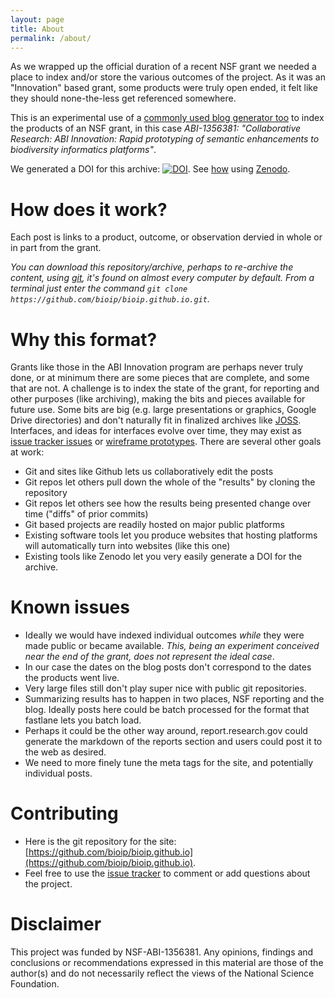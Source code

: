 ```yaml
---
layout: page
title: About
permalink: /about/
---
```


As we wrapped up the official duration of a recent NSF grant we needed a place to index and/or store the various outcomes of the project.  As it was an "Innovation" based grant, some products were truly open ended, it felt like they should none-the-less get referenced somewhere.

This is an experimental use of a [commonly used blog generator too](https://jekyllrb.com/) to index the products of an NSF grant, in this case _ABI-1356381: "Collaborative Research: ABI Innovation: Rapid prototyping of semantic enhancements to biodiversity informatics platforms"_. 

We generated a DOI for this archive: [![DOI](https://zenodo.org/badge/DOI/10.5281/zenodo.1409244.svg)](https://doi.org/10.5281/zenodo.1409244). See [how](https://guides.github.com/activities/citable-code/) using [Zenodo](https://zenodo.org).

# How does it work?  

Each post is links to a product, outcome, or observation dervied in whole or in part from the grant.  

_You can download this repository/archive, perhaps to re-archive the content, using [git](https://git-scm.com/), it's found on almost every computer by default. From a terminal just enter the command `git clone https://github.com/bioip/bioip.github.io.git`._

# Why this format?

Grants like those in the ABI Innovation program are perhaps never truly done, or at minimum there are some pieces that are complete, and some that are not.  A challenge is to index the state of the grant, for reporting and other purposes (like archiving), making the bits and pieces available for future use.  Some bits are big (e.g. large presentations or graphics, Google Drive directories) and don't naturally fit in finalized archives like [JOSS](https://joss.theoj.org/). Interfaces, and ideas for interfaces evolve over time, they may exist as [issue tracker issues](https://github.com/SpeciesFileGroup/taxonworks/issues) or [wireframe prototypes](https://www.invisionapp.com/). There are several other goals at work:

* Git and sites like Github lets us collaboratively edit the posts
* Git repos let others pull down the whole of the "results" by cloning the repository
* Git repos let others see how the results being presented change over time ("diffs" of prior commits)
* Git based projects are readily hosted on major public platforms
* Existing software tools let you produce websites that hosting platforms will automatically turn into websites (like this one) 
* Existing tools like Zenodo let you very easily generate a DOI for the archive.

# Known issues

* Ideally we would have indexed individual outcomes _while_ they were made public or became available. _This, being an experiment conceived near the end of the grant, does not represent the ideal case_. 
* In our case the dates on the blog posts don't correspond to the dates the products went live.
* Very large files still don't play super nice with public git repositories.
* Summarizing results has to happen in two places, NSF reporting and the blog. Ideally posts here could be batch processed for the format that fastlane lets you batch load.
* Perhaps it could be the other way around, report.research.gov could generate the markdown of the reports section and users could post it to the web as desired.
* We need to more finely tune the meta tags for the site, and potentially individual posts.

# Contributing

* Here is the git repository for the site: [https://github.com/bioip/bioip.github.io](https://github.com/bioip/bioip.github.io). 
* Feel free to use the [issue tracker](https://github.com/bioip/bioip.github.io/issues) to comment or add questions about the project.

# Disclaimer 

This project was funded by NSF-ABI-1356381. Any opinions, findings and conclusions or recommendations expressed in this material are those of the author(s) and do not necessarily reflect the views of the National Science Foundation. 

